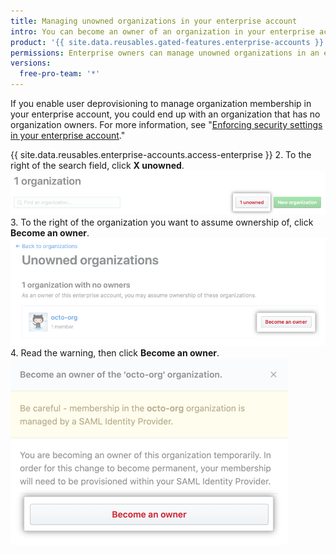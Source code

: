 ```yaml
---
title: Managing unowned organizations in your enterprise account
intro: You can become an owner of an organization in your enterprise account that currently has no owners.
product: '{{ site.data.reusables.gated-features.enterprise-accounts }}'
permissions: Enterprise owners can manage unowned organizations in an enterprise account.
versions:
  free-pro-team: '*'
---
```


If you enable user deprovisioning to manage organization membership in your enterprise account, you could end up with an organization that has no organization owners. For more information, see "[Enforcing security settings in your enterprise account](/github/setting-up-and-managing-your-enterprise-account/enforcing-security-settings-in-your-enterprise-account#managing-user-provisioning-for-organizations-in-your-enterprise-account)."

{{ site.data.reusables.enterprise-accounts.access-enterprise }}
2. To the right of the search field, click **X unowned**.
  ![Button to view unowned organizations](/assets/images/help/business-accounts/unowned-organizations-button.png)
3. To the right of the organization you want to assume ownership of, click **Become an owner**.
  ![Become an owner button](/assets/images/help/business-accounts/become-an-owner-button.png)
4. Read the warning, then click **Become an owner**.
  ![Become an owner button](/assets/images/help/business-accounts/become-an-owner-confirmation.png)
